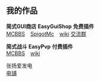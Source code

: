 ## 我的作品

**简式GUI商店**  **EasyGuiShop** **免费插件**  
[MCBBS](https://www.mcbbs.net/thread-1321609-1-1.html) &ensp;
[SpigotMc](https://www.spigotmc.org/resources/easyonlineshop.100881/) &ensp;
[wiki](EasyGuiShop/zh_CN/)
[交流群](https://jq.qq.com/?_wv=1027&k=94mGEG8L)

**简式战斗** **EasyPvp** **付费插件**    
[MCBBS](https://www.mcbbs.net/thread-1339244-1-1.html) &ensp;
[wiki](EasyPvp/zh_CN/)


张扬爱发电  
[电铺](https://afdian.net/@easy_zy)
